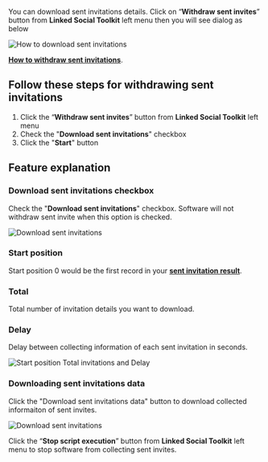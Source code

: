 You can download sent invitations details. Click on “**Withdraw sent invites**” button from  **Linked Social Toolkit** left menu then you will see dialog as below

![How to download sent invitations](https://github.com/ZiaUrR3hman/LinkedSocialToolkit/raw/master/images/Hot-to-Withdraw-sent-invites.png)

[**How to withdraw sent invitations**](https://github.com/ZiaUrR3hman/LinkedSocialToolkit/wiki/How-to-withdraw-sent-invitations).

## Follow these steps for withdrawing sent invitations
1. Click the “**Withdraw sent invites**” button from  **Linked Social Toolkit** left menu
2. Check the "**Download sent invitations**" checkbox
3. Click the "**Start**" button

## Feature explanation
### Download sent invitations checkbox
Check the "**Download sent invitations**" checkbox. Software will not withdraw sent invite when this option is checked.

![Download sent invitations](https://github.com/ZiaUrR3hman/LinkedSocialToolkit/raw/master/images/Download-sent-invitations-checkbox.png)

### Start position
Start position 0 would be the first record in your [**sent invitation result**](https://www.linkedin.com/mynetwork/invitation-manager/sent/).

### Total
Total number of invitation details you want to download.

### Delay
Delay between collecting information of each sent invitation in seconds.

![Start position Total invitations and Delay](https://github.com/ZiaUrR3hman/LinkedSocialToolkit/raw/master/images/Start-position-Total-invites-Delay.png)

### Downloading sent invitations data
Click the "Download sent invitations data" button to download collected informaiton of sent invites.

![Download sent invitations](https://github.com/ZiaUrR3hman/LinkedSocialToolkit/raw/master/images/Download-sent-invitations-button.png)

Click the “**Stop script execution**” button from **Linked Social Toolkit** left menu to stop software from collecting sent invites.

